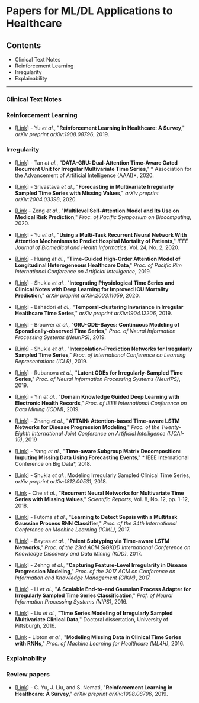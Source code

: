# Papers for ML/DL Applications to Healthcare 

## Contents
* Clinical Text Notes
* Reinforcement Learning
* Irregularity
* Explainability
***

### Clinical Text Notes 


### Reinforcement Learning
* [[Link](https://arxiv.org/pdf/1908.08796.pdf)] - Yu *et al.*, "**Reinforcement Learning in Healthcare: A Survey**," *arXiv preprint arXiv:1908.08796*, 2019.


### Irregularity
* [[Link](https://www.aaai.org/Papers/AAAI/2020GB/AAAI-TanQ.778.pdf)] - Tan *et al.*, "**DATA-GRU: Dual-Attention Time-Aware Gated Recurrent Unit for Irregular Multivariate Time Series**," * Association for the Advancement of Artificial
Intelligence (AAAI)*, 2020.

* [[Link](https://arxiv.org/pdf/2004.03398.pdf)] - Srivastava *et al.*, "**Forecasting in Multivariate Irregularly Sampled Time Series with Missing Values**," *arXiv preprint arXiv:2004.03398*, 2020.

* [[Link](https://www.worldscientific.com/doi/abs/10.1142/9789811215636_0011) - Zeng *et al.*, "**Multilevel Self-Attention Model and Its Use on Medical Risk Prediction**," *Proc. of Pacific Symposium on Biocomputing*, 2020.

* [[Link](https://ieeexplore.ieee.org/abstract/document/8713596)] - Yu *et al.*, "**Using a Multi-Task Recurrent Neural Network With Attention Mechanisms to Predict Hospital Mortality of Patients**," *IEEE Journal of Biomedical and Health Informatics*, Vol. 24, No. 2, 2020.

* [[Link](https://arxiv.org/pdf/1912.00773.pdf)] - Huang *et al.*, "**Time-Guided High-Order Attention Model of Longitudinal Heterogeneous Healthcare Data**," *Proc. of Pacific Rim International Conference on Artificial Intelligence*, 2019.

* [[Link](https://arxiv.org/abs/2003.11059.pdf)] - Shukla *et al.*, "**Integrating Physiological Time Series and Clinical Notes with Deep Learning for Improved ICU Mortality Prediction**," *arXiv preprint arXiv:2003.11059*, 2020.

* [[Link](https://arxiv.org/abs/1904.12206.pdf)] - Bahadori *et al.*, "**Temporal-clustering Invariance in Irregular Healthcare Time Series**," *arXiv preprint arXiv:1904.12206*, 2019.

* [[Link](http://papers.nips.cc/paper/8957-gru-ode-bayes-continuous-modeling-of-sporadically-observed-time-series.pdf)] - Brouwer *et al.*, "**GRU-ODE-Bayes: Continuous Modeling of Sporadically-observed Time Series**," *Proc. of Neural Information Processing Systems (NeurIPS)*, 2019.

* [[Link](https://openreview.net/pdf?id=r1efr3C9Ym)] - Shukla *et al.*, "**Interpolation-Prediction Networks for Irregularly Sampled Time Series**," *Proc. of International Conference on Learning Representations (ICLR)*, 2019.

* [[Link](http://papers.nips.cc/paper/8773-latent-ordinary-differential-equations-for-irregularly-sampled-time-series.pdf)] - Rubanova *et al.*, "**Latent ODEs for Irregularly-Sampled Time Series**," *Proc. of Neural Information Processing Systems (NeurIPS)*, 2019.

* [[Link](https://ieeexplore.ieee.org/stamp/stamp.jsp?tp=&arnumber=8970777)] - Yin *et al.*, "**Domain Knowledge Guided Deep Learning with Electronic Health Records**," *Proc. of IEEE International Conference on Data Mining (ICDM)*, 2019.

* [[Link](https://www.ijcai.org/proceedings/2019/0607.pdf)] - Zhang *et al.*, "**ATTAIN: Attention-based Time-aware LSTM Networks for Disease Progression Modeling**," *Proc. of the Twenty-Eighth International Joint Conference on Artificial Intelligence (IJCAI-19)*, 2019

* [[Link](https://ieeexplore.ieee.org/abstract/document/8622436)] - Yang *et al.*, "**Time-aware Subgroup Matrix Decomposition: Imputing Missing Data Using Forecasting Events**," * IEEE International Conference on Big Data*, 2018.

* [[Link](https://arxiv.org/abs/1812.00531.pdf)] - Shukla *et al.*, Modeling Irregularly Sampled Clinical Time Series, *arXiv preprint arXiv:1812.00531*, 2018.

* [[Link](https://www.nature.com/articles/s41598-018-24271-9.pdf) - Che *et al.*, "**Recurrent Neural Networks for Multivariate Time Series with Missing Values**," *Scientific Reports*, Vol. 8, No. 12, pp. 1-12, 2018.

* [[Link](https://arxiv.org/pdf/1706.04152.pdf)] - Futoma *et al.*, "**Learning to Detect Sepsis with a Multitask Gaussian Process RNN Classifier**," *Proc. of the 34th International Conference on Machine Learning (ICML)*, 2017.

* [[Link](http://biometrics.cse.msu.edu/Publications/MachineLearning/Baytasetal_PatientSubtypingViaTimeAwareLSTMNetworks.pdf)] - Baytas *et al.*, "**Paient Subtyping via Time-aware LSTM Networks**," *Proc. of the 23rd ACM SIGKDD International Conference on Knowledge Discovery and Data Mining (KDD)*, 2017.

* [[Link](https://dl.acm.org/doi/pdf/10.1145/3132847.3132944?)] - Zehng *et al.*, "**Capturing Feature-Level Irregularity in Disease Progression Modeling**," *Proc. of the 2017 ACM on Conference on Information and Knowledge Management (CIKM)*, 2017.

* [[Link](http://papers.nips.cc/paper/6475-a-scalable-end-to-end-gaussian-process-adapter-for-irregularly-sampled-time-series-classification.pdf)] - Li *et al.*, "**A Scalable End-to-end Gaussian Process Adapter for Irregularly Sampled Time Series Classification**," *Prof. of Neural Information Processing Systems (NIPS)*, 2016.

* [[Link](http://d-scholarship.pitt.edu/29316/)] - Liu *et al.*, "**Time Series Modeling of Irregularly Sampled Multivariate Clinical Data**," Doctoral dissertation, University of Pittsburgh, 2016.

* [[Link](http://proceedings.mlr.press/v56/Lipton16.pdf) - Lipton *et al.*, "**Modeling Missing Data in Clinical Time Series with RNNs**," *Proc. of Machine Learning for Healthcare (ML4H)*, 2016.


### Explainability

### Review papers
* [[Link](https://arxiv.org/pdf/1908.08796.pdf)] - C. Yu, J. Liu, and S. Nemati, "**Reinforcement Learning in Healthcare: A Survey**," *arXiv preprint arXiv:1908.08796*, 2019.




